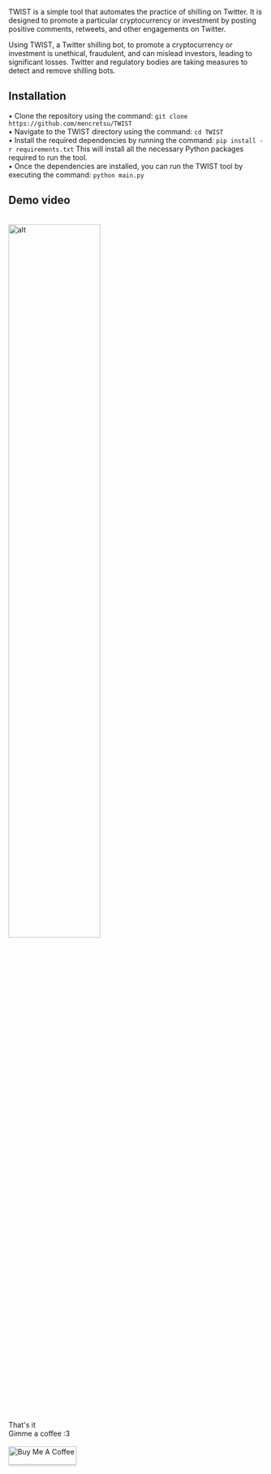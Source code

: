 TWIST is a simple tool that automates the practice of shilling on Twitter. It is designed to promote a particular cryptocurrency or investment by posting positive comments, retweets, and other engagements on Twitter.

Using TWIST, a Twitter shilling bot, to promote a cryptocurrency or investment is unethical, fraudulent, and can mislead investors, leading to significant losses. Twitter and regulatory bodies are taking measures to detect and remove shilling bots.

Installation
----------
• Clone the repository using the command: ```git clone https://github.com/mencretsu/TWIST```<br>
• Navigate to the TWIST directory using the command: ```cd TWIST```<br>
• Install the required dependencies by running the command: ```pip install -r requirements.txt``` This will install all the necessary Python packages required to run the tool.<br>
• Once the dependencies are installed, you can run the TWIST tool by executing the command: ```python main.py```

Demo video
----------
<br>
<img src="https://telegra.ph/file/17734112ff3ed4c52fb05.gif" alt="alt" width="60%" height="60%">

That's it<br>Gimme a coffee :3<br><br>
<a href="https://www.buymeacoffee.com/mencretsu" target="_blank"><img src="https://www.buymeacoffee.com/assets/img/guidelines/download-assets-sm-1.svg" alt="Buy Me A Coffee" style="height: 36px !important;width: 134px !important;box-shadow: 0px 3px 2px 0px rgba(190, 190, 190, 0.5) !important;-webkit-box-shadow: 0px 3px 2px 0px rgba(190, 190, 190, 0.5) !important;" ></a>
